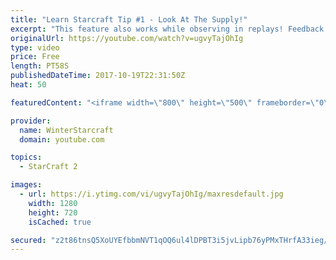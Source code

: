 ```yaml
---
title: "Learn Starcraft Tip #1 - Look At The Supply!"
excerpt: "This feature also works while observing in replays! Feedback and tip suggestions are appreciated :)"
originalUrl: https://youtube.com/watch?v=ugvyTajOhIg
type: video
price: Free
length: PT58S
publishedDateTime: 2017-10-19T22:31:50Z
heat: 50

featuredContent: "<iframe width=\"800\" height=\"500\" frameborder=\"0\" src=\"https://www.youtube.com/embed/ugvyTajOhIg\" allow=\"accelerometer; autoplay; encrypted-media; gyroscope; picture-in-picture\" allowfullscreen></iframe>"

provider:
  name: WinterStarcraft
  domain: youtube.com

topics:
  - StarCraft 2

images:
  - url: https://i.ytimg.com/vi/ugvyTajOhIg/maxresdefault.jpg
    width: 1280
    height: 720
    isCached: true

secured: "z2t86tnsQ5XoUYEfbbmNVT1qOQ6ul4lDPBT3i5jvLipb76yPMxTHrfA33ieg/wj/9njymxMGTGjaOdyeto52i5VAhr59p9Sc5hoEuuaAr5RbUNzPeiVc/0K+UldGWdRDhxk2MsDLDjeHpYpCa6o+5clBw99hV4yJM5z/8cPordEr6AqELtg8dGfv4DLATMqFZSEb4244DzqLFYwZjBFKry7aRDvqt/IDk+tzG8MF/JW/0DJh3oLr+EOb8sBNNBbSUX0SqZfXvPxk7nY15Gc3B8tJ3BI4+6N49Rh1+dzdYQ8hOcLYPmB3aaxrG08DE4kIu6uIXaSfoZbqaNX03uhvkRnbqoUqEOljT1nvuGGaTwX/6OKsSe+TIvTg3Ful4jOkWr4MuhAI4EAATqKOP8RZe0aWvVZxXLdigh9Kj3URvmM=;zU0o78rDp/eD+FVFF0QKlg=="
---
```


